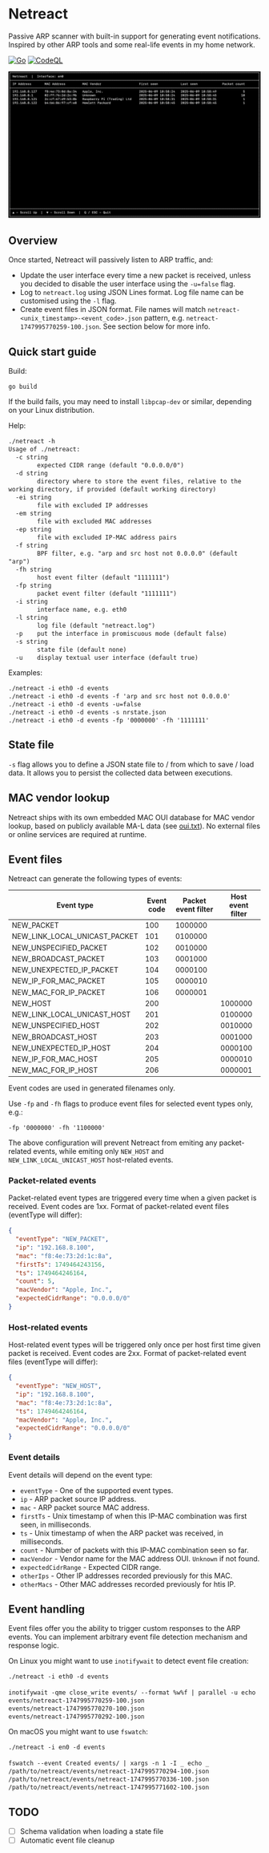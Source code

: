# Netreact

Passive ARP scanner with built-in support for generating event notifications. Inspired by other ARP tools and some real-life events in my
home network.

[![Go](https://github.com/ipastusi/netreact/actions/workflows/ci.yml/badge.svg?branch=master)](https://github.com/ipastusi/netreact/actions/workflows/ci.yml)
[![CodeQL](https://github.com/ipastusi/netreact/actions/workflows/codeql-analysis.yml/badge.svg)](https://github.com/ipastusi/netreact/actions/workflows/codeql-analysis.yml)

![image](images/netreact-ui.png)

## Overview

Once started, Netreact will passively listen to ARP traffic, and:

- Update the user interface every time a new packet is received, unless you decided to disable the user interface using the `-u=false` flag.
- Log to `netreact.log` using JSON Lines format. Log file name can be customised using the `-l` flag.
- Create event files in JSON format. File names will match `netreact-<unix_timestamp>-<event_code>.json` pattern,
  e.g. `netreact-1747995770259-100.json`. See section below for more info.

## Quick start guide

Build:

```
go build
```

If the build fails, you may need to install `libpcap-dev` or similar, depending on your Linux distribution.

Help:

```
./netreact -h
Usage of ./netreact:
  -c string
    	expected CIDR range (default "0.0.0.0/0")
  -d string
    	directory where to store the event files, relative to the working directory, if provided (default working directory)
  -ei string
    	file with excluded IP addresses
  -em string
    	file with excluded MAC addresses
  -ep string
    	file with excluded IP-MAC address pairs
  -f string
    	BPF filter, e.g. "arp and src host not 0.0.0.0" (default "arp")
  -fh string
    	host event filter (default "1111111")
  -fp string
    	packet event filter (default "1111111")
  -i string
    	interface name, e.g. eth0
  -l string
    	log file (default "netreact.log")
  -p	put the interface in promiscuous mode (default false)
  -s string
    	state file (default none)
  -u	display textual user interface (default true)
```

Examples:

```
./netreact -i eth0 -d events
./netreact -i eth0 -d events -f 'arp and src host not 0.0.0.0'
./netreact -i eth0 -d events -u=false
./netreact -i eth0 -d events -s nrstate.json
./netreact -i eth0 -d events -fp '0000000' -fh '1111111'
```

## State file

`-s` flag allows you to define a JSON state file to / from which to save / load data. It allows you to persist the collected data between
executions.

## MAC vendor lookup

Netreact ships with its own embedded MAC OUI database for MAC vendor lookup, based on publicly available MA-L data (see [oui.txt](oui.txt)).
No external files or online services are required at runtime.

## Event files

Netreact can generate the following types of events:

| Event type                    | Event code | Packet event filter | Host event filter |
|-------------------------------|------------|---------------------|-------------------|
| NEW_PACKET                    | 100        | 1000000             |                   |
| NEW_LINK_LOCAL_UNICAST_PACKET | 101        | 0100000             |                   |
| NEW_UNSPECIFIED_PACKET        | 102        | 0010000             |                   |
| NEW_BROADCAST_PACKET          | 103        | 0001000             |                   |
| NEW_UNEXPECTED_IP_PACKET      | 104        | 0000100             |                   |
| NEW_IP_FOR_MAC_PACKET         | 105        | 0000010             |                   |
| NEW_MAC_FOR_IP_PACKET         | 106        | 0000001             |                   |
| NEW_HOST                      | 200        |                     | 1000000           |
| NEW_LINK_LOCAL_UNICAST_HOST   | 201        |                     | 0100000           |
| NEW_UNSPECIFIED_HOST          | 202        |                     | 0010000           |
| NEW_BROADCAST_HOST            | 203        |                     | 0001000           |
| NEW_UNEXPECTED_IP_HOST        | 204        |                     | 0000100           |
| NEW_IP_FOR_MAC_HOST           | 205        |                     | 0000010           |
| NEW_MAC_FOR_IP_HOST           | 206        |                     | 0000001           |

Event codes are used in generated filenames only.

Use `-fp` and `-fh` flags to produce event files for selected event types only, e.g.:

```
-fp '0000000' -fh '1100000'
```

The above configuration will prevent Netreact from emiting any packet-related events, while emiting only `NEW_HOST` and
`NEW_LINK_LOCAL_UNICAST_HOST` host-related events.

### Packet-related events

Packet-related event types are triggered every time when a given packet is received. Event codes are 1xx.
Format of packet-related event files (eventType will differ):

```json
{
  "eventType": "NEW_PACKET",
  "ip": "192.168.8.100",
  "mac": "f8:4e:73:2d:1c:8a",
  "firstTs": 1749464243156,
  "ts": 1749464246164,
  "count": 5,
  "macVendor": "Apple, Inc.",
  "expectedCidrRange": "0.0.0.0/0"
}
```

### Host-related events

Host-related event types will be triggered only once per host first time given packet is received. Event codes are 2xx.
Format of packet-related event files (eventType will differ):

```json
{
  "eventType": "NEW_HOST",
  "ip": "192.168.8.100",
  "mac": "f8:4e:73:2d:1c:8a",
  "ts": 1749464246164,
  "macVendor": "Apple, Inc.",
  "expectedCidrRange": "0.0.0.0/0"
}
```

### Event details

Event details will depend on the event type:

- `eventType` - One of the supported event types.
- `ip` - ARP packet source IP address.
- `mac` - ARP packet source MAC address.
- `firstTs` - Unix timestamp of when this IP-MAC combination was first seen, in milliseconds.
- `ts` - Unix timestamp of when the ARP packet was received, in milliseconds.
- `count` - Number of packets with this IP-MAC combination seen so far.
- `macVendor` - Vendor name for the MAC address OUI. `Unknown` if not found.
- `expectedCidrRange` - Expected CIDR range.
- `otherIps` - Other IP addresses recorded previously for this MAC.
- `otherMacs` - Other MAC addresses recorded previously for htis IP.

## Event handling

Event files offer you the ability to trigger custom responses to the ARP events. You can implement arbitrary event file detection
mechanism and response logic.

On Linux you might want to use `inotifywait` to detect event file creation:

```
./netreact -i eth0 -d events

inotifywait -qme close_write events/ --format %w%f | parallel -u echo
events/netreact-1747995770259-100.json
events/netreact-1747995770270-100.json
events/netreact-1747995770292-100.json
```

On macOS you might want to use `fswatch`:

```
./netreact -i en0 -d events

fswatch --event Created events/ | xargs -n 1 -I _ echo _
/path/to/netreact/events/netreact-1747995770294-100.json
/path/to/netreact/events/netreact-1747995770336-100.json
/path/to/netreact/events/netreact-1747995771602-100.json
```

## TODO

- [ ] Schema validation when loading a state file
- [ ] Automatic event file cleanup
